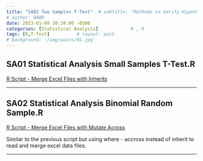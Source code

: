 ```yaml
---
title: "SA02 Two Samples T-Test"  # subtitle: "Methods to Verify Hipothesis about samples vs populationsDescription of R Scripts for data processing."
# author: BABR
date: 2023-01-08 10:34:00 -0500
categories: [Statistical Analysis]            # , R
tags: [R,T-Test]          # layout: post
# background: '/img/posts/01.jpg'
---
```


## SA01 Statistical Analysis Small Samples T-Test.R

[R Script - Merge Excel Files with Inherits](https://github.com/albarey33/Data_Analysis_R/blob/main/01%20Merging%20Excel%20files%20with%20equal%20structure%20with%20inherit.R)

<!--- #### Brief Description: --->

___

## SA02 Statistical Analysis Binomial Random Sample.R

[R Script - Merge Excel Files with Mutate Across](https://github.com/albarey33/Data_Analysis_R/blob/main/02%20Merging%20Excel%20files%20with%20equal%20structure%20with%20mutate%20across.R)

Similar to the previous script but using where - accross instead of inherit to read and merge excel data files.


___